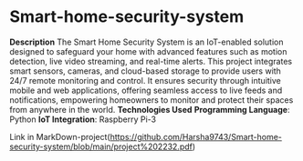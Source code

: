 # Smart-home-security-system
**Description**
The Smart Home Security System is an IoT-enabled solution designed to safeguard your home with advanced features such as motion detection, live video streaming, and real-time alerts. This project integrates smart sensors, cameras, and cloud-based storage to provide users with 24/7 remote monitoring and control. It ensures security through intuitive mobile and web applications, offering seamless access to live feeds and notifications, empowering homeowners to monitor and protect their spaces from anywhere in the world.
**Technologies Used**
  **Programming Language**: Python
  **IoT Integration**: Raspberry Pi-3

Link in MarkDown-project(https://github.com/Harsha9743/Smart-home-security-system/blob/main/project%202232.pdf)


